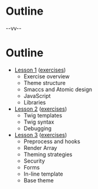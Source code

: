 # Outline

--vv--

# Outline
<!-- .slide: class="layout-two-col" -->

- [Lesson 1](lesson-1.html) ([exercises](lesson-1/exercises))
  - Exercise overview
  - Theme structure
  - Smaccs and Atomic design
  - JavaScript
  - Libraries
- [Lesson 2](lesson-2.html) ([exercises](lesson-2/exercises))
  - Twig templates
  - Twig syntax
  - Debugging
- [Lesson 3](lesson-3.html) ([exercises](lesson-3/exercises))
  - Preprocess and hooks
  - Render Array
  - Theming strategies
  - Security
  - Forms
  - In-line template
  - Base theme
